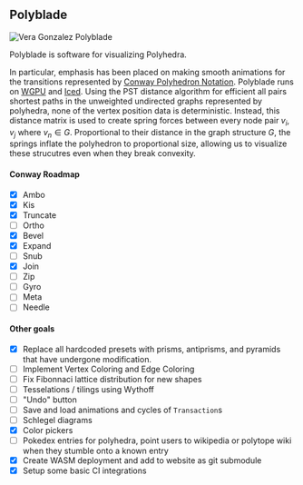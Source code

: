 ## Polyblade
![Vera Gonzalez Polyblade](./demo.gif)

Polyblade is software for visualizing Polyhedra. 

In particular, emphasis has been placed on making smooth animations for the transitions represented by [Conway Polyhedron Notation](https://en.wikipedia.org/wiki/Conway_polyhedron_notation). 
Polyblade runs on [WGPU](https://github.com/gfx-rs/wgpu) and [Iced](https://github.com/iced-rs/iced).
Using the PST distance algorithm for efficient all pairs shortest paths in the unweighted undirected graphs represented by polyhedra, none of the vertex position data is deterministic. Instead, this distance matrix is used to create spring forces between every node pair $v_i, v_j$ where $v_n \in G$. Proportional to their distance in the graph structure $G$, the springs inflate the polyhedron to proportional size, allowing us to visualize these strucutres even when they break convexity. 

#### Conway Roadmap
- [x] Ambo
- [x] Kis
- [x] Truncate
- [ ] Ortho
- [x] Bevel
- [x] Expand
- [ ] Snub
- [x] Join
- [ ] Zip
- [ ] Gyro
- [ ] Meta
- [ ] Needle

#### Other goals
- [x] Replace all hardcoded presets with prisms, antiprisms, and pyramids that have undergone modification.
- [ ] Implement Vertex Coloring and Edge Coloring
- [ ] Fix Fibonnaci lattice distribution for new shapes
- [ ] Tesselations / tilings using Wythoff
- [ ] "Undo" button
- [ ] Save and load animations and cycles of `Transaction`s
- [ ] Schlegel diagrams
- [x] Color pickers
- [ ] Pokedex entries for polyhedra, point users to wikipedia or polytope wiki when they stumble onto a known entry
- [x] Create WASM deployment and add to website as git submodule
- [x] Setup some basic CI integrations
